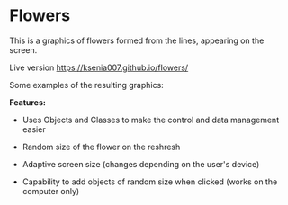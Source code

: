 # Flowers

This is a graphics of flowers formed from the lines, appearing on the screen.

Live version https://ksenia007.github.io/flowers/

Some examples of the resulting graphics:


**Features:**

- Uses Objects and Classes to make the control and data management easier

- Random size of the flower on the reshresh

- Adaptive screen size (changes depending on the user's device)

- Capability to add objects of random size when clicked (works on the computer only)



